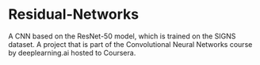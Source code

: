 # Residual-Networks
A CNN based on the ResNet-50 model, which is trained on the SIGNS dataset. A project that is part of the Convolutional Neural Networks course by deeplearning.ai hosted to Coursera.
